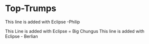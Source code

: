 # Top-Trumps
This line is added with Eclipse -Philip


This Line is added with Eclipse = Big Chungus
This line is added with Eclipse - Berlian